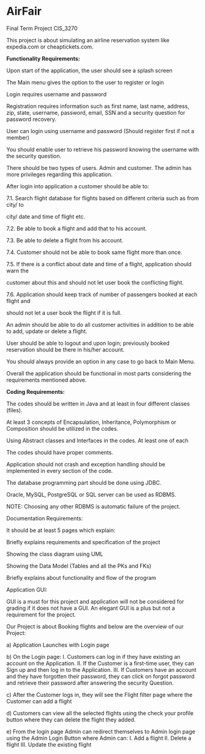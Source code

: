 # AirFair
Final Term Project CIS_3270

This project is about simulating an airline reservation system like expedia.com or cheaptickets.com.



**Functionality Requirements:**

Upon start of the application, the user should see a splash screen

The Main menu gives the option to the user to register or login

Login requires username and password

Registration requires information such as first name, last name, address, zip, state, username, password, email, SSN and a security question for password recovery.

User can login using username and password (Should register first if not a member)

You should enable user to retrieve his password knowing the username with the security question.

There should be two types of users. Admin and customer. The admin has more privileges regarding this application.

After login into application a customer should be able to:



7.1. Search flight database for flights based on different criteria such as from city/ to

city/ date and time of flight etc.

7.2. Be able to book a flight and add that to his account.

7.3. Be able to delete a flight from his account.

7.4. Customer should not be able to book same flight more than once.

7.5. If there is a conflict about date and time of a flight, application should warn the

customer about this and should not let user book the conflicting flight.

7.6. Application should keep track of number of passengers booked at each flight and

should not let a user book the flight if it is full.



An admin should be able to do all customer activities in addition to be able to add, update or delete a flight.

User should be able to logout and upon login; previously booked reservation should be there in his/her account.

You should always provide an option in any case to go back to Main Menu.

Overall the application should be functional in most parts considering the requirements mentioned above.



**Coding Requirements:**

The codes should be written in Java and at least in four different classes (files).

At least 3 concepts of Encapsulation, Inheritance, Polymorphism or Composition should be utilized in the codes.

Using Abstract classes and Interfaces in the codes. At least one of each

The codes should have proper comments.

Application should not crash and exception handling should be implemented in every section of the code.

The database programming part should be done using JDBC.

Oracle, MySQL, PostgreSQL or SQL server can be used as RDBMS.

NOTE: Choosing any other RDBMS is automatic failure of the project.





Documentation Requirements:

It should be at least 5 pages which explain:

Briefly explains requirements and specification of the project

Showing the class diagram using UML

Showing the Data Model (Tables and all the PKs and FKs)

Briefly explains about functionality and flow of the program



Application GUI:

GUI is a must for this project and application will not be considered for grading if it does not have a GUI. An elegant GUI is a plus but not a requirement for the project.






Our Project is about Booking flights and below are the overview of our Project:

a)	Application Launches with Login page

b)	On the Login page:
I.	Customers can log in if they have existing an account on the Application.
II.	If the Customer is a first-time user, they can Sign up and then log in to the Application.
III.	If Customers have an account and they have forgotten their password, they can click on forgot password and retrieve their password after answering the security Question.

c)	After the Customer logs in, they will see the Flight filter page where the Customer can add a flight

d)	Customers can view all the selected flights using the check your profile button where they can delete the flight they added. 

e)	From the login page Admin can redirect themselves to Admin login page using the Admin Login Button where Admin can:
I.	Add a flight
II.	Delete a flight 
III.	Update the existing flight 
